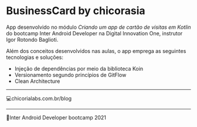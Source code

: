 # BusinessCard by chicorasia

App desenvolvido no módulo *Criando um app de cartão de visitas em Kotlin* do bootcamp Inter Android Developer na Digital Innovation One, instrutor Igor Rotondo Baglioti.

Além dos conceitos desenvolvidos nas aulas, o app emprega as seguintes tecnologias e soluções:

- Injeção de dependências por meio da biblioteca Koin
- Versionamento segundo princípios de GitFlow
- Clean Architecture

****

:computer:chicorialabs.com.br/blog

****

🧡Inter Android Developer bootcamp 2021

